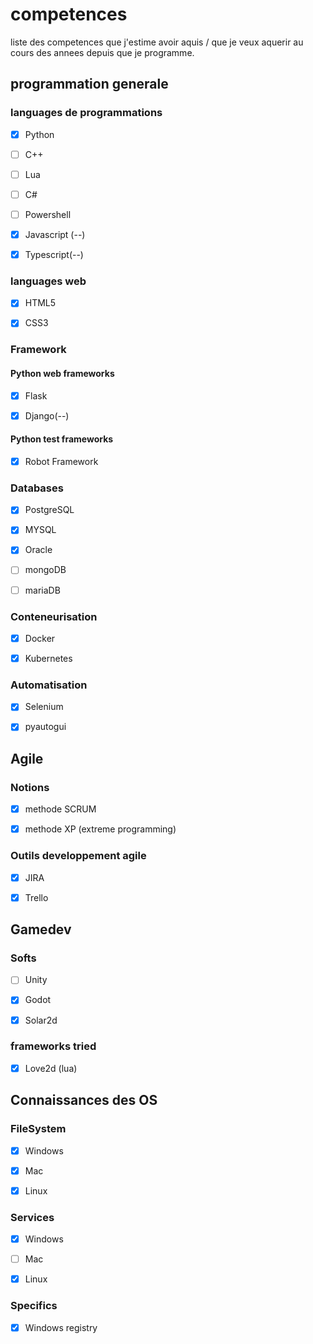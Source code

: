# competences

liste des competences que j'estime avoir aquis / que je veux aquerir au cours des annees depuis que je programme.



## programmation generale

### languages de programmations

- [x] Python

- [ ] C++

- [ ] Lua

- [ ] C#

- [ ] Powershell

- [x] Javascript (--)

- [x] Typescript(--)

### languages web

- [x] HTML5

- [x] CSS3

### Framework

#### Python web frameworks

- [x] Flask

- [x] Django(--)

#### Python test frameworks

- [x] Robot Framework

### Databases

- [x] PostgreSQL

- [x] MYSQL

- [x] Oracle

- [ ] mongoDB

- [ ] mariaDB

### Conteneurisation

- [x] Docker

- [x] Kubernetes

### Automatisation

- [x] Selenium

- [x] pyautogui

## Agile

### Notions

- [x] methode SCRUM

- [x] methode XP (extreme programming)

### Outils developpement agile

- [x] JIRA

- [x] Trello

## Gamedev

### Softs

- [ ] Unity

- [x] Godot

- [x] Solar2d

### frameworks tried

- [x] Love2d (lua)

## Connaissances des OS

### FileSystem

- [x] Windows

- [x] Mac

- [x] Linux

### Services

- [x] Windows

- [ ] Mac

- [x] Linux

### Specifics

- [x] Windows registry